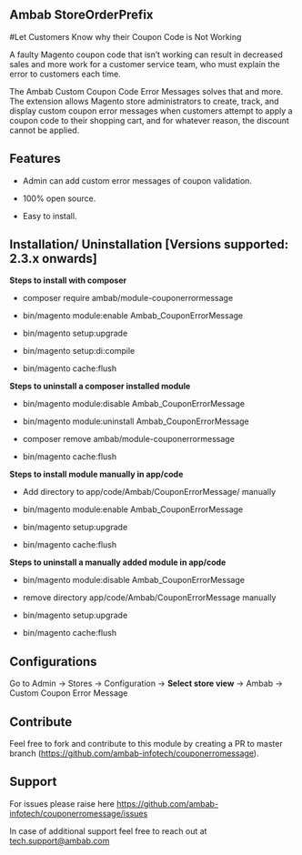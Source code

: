 
## Ambab StoreOrderPrefix

#Let Customers Know why their Coupon Code is Not Working

A faulty Magento coupon code that isn’t working can result in decreased sales and more work for a customer service team, who must explain the error to customers each time.

The Ambab Custom Coupon Code Error Messages solves that and more. The extension allows Magento store administrators to create, track, and display custom coupon error messages when customers attempt to apply a coupon code to their shopping cart, and for whatever reason, the discount cannot be applied.

## Features

- Admin can add custom error messages of coupon validation.

- 100% open source.

- Easy to install.


## Installation/ Uninstallation [Versions supported: 2.3.x onwards]

**Steps to install with composer**

- composer require ambab/module-couponerrormessage

- bin/magento module:enable Ambab_CouponErrorMessage

- bin/magento setup:upgrade

- bin/magento setup:di:compile

- bin/magento cache:flush

**Steps to uninstall a composer installed module**

- bin/magento module:disable Ambab_CouponErrorMessage

- bin/magento module:uninstall Ambab_CouponErrorMessage

- composer remove ambab/module-couponerrormessage

- bin/magento cache:flush


**Steps to install module manually in app/code**

- Add directory to app/code/Ambab/CouponErrorMessage/ manually

- bin/magento module:enable Ambab_CouponErrorMessage

- bin/magento setup:upgrade

- bin/magento cache:flush

**Steps to uninstall a manually added module in app/code**

- bin/magento module:disable Ambab_CouponErrorMessage

- remove directory app/code/Ambab/CouponErrorMessage manually

- bin/magento setup:upgrade

- bin/magento cache:flush


## Configurations

Go to Admin -> Stores -> Configuration -> **Select store view** -> Ambab -> Custom Coupon Error Message


## Contribute

Feel free to fork and contribute to this module by creating a PR to master branch (https://github.com/ambab-infotech/couponerromessage).

## Support

For issues please raise here https://github.com/ambab-infotech/couponerromessage/issues

In case of additional support feel free to reach out at tech.support@ambab.com
